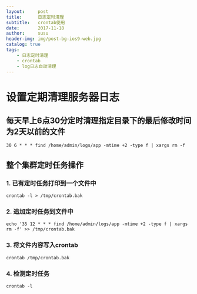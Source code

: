 ```yaml
---
layout:     post
title:      日志定时清理
subtitle:   crontab使用
date:       2017-11-18
author:     susu
header-img: img/post-bg-ios9-web.jpg
catalog: true
tags:
    - 日志定时清理
    - crontab
    - log日志自动清理
---
```

# 设置定期清理服务器日志

## 每天早上6点30分定时清理指定目录下的最后修改时间为2天以前的文件

```
30 6 * * * find /home/admin/logs/app -mtime +2 -type f | xargs rm -f
```

## 整个集群定时任务操作

### 1. 已有定时任务打印到一个文件中

```
crontab -l > /tmp/crontab.bak
```
   
### 2. 追加定时任务到文件中

```
echo '35 12 * * * find /home/admin/logs/app -mtime +2 -type f | xargs rm -f' >> /tmp/crontab.bak
```

### 3. 将文件内容写入crontab

```
crontab /tmp/crontab.bak
```

### 4. 检测定时任务

```
crontab -l
```



